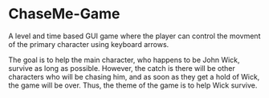 # ChaseMe-Game

A level and time based GUI game where the player can control the movment of the primary character using keyboard arrows.

The goal is to help the main character, who happens to be John Wick, survive as long as possible. However, the catch is there will be other characters who will be chasing him, and as soon as they get a hold of Wick, the game will be over. Thus, the theme of the game is to help Wick survive. 
